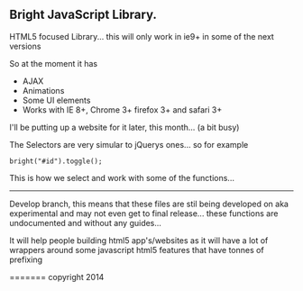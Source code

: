 Bright JavaScript Library.
----

HTML5 focused Library... this will only work in ie9+ in some of the next versions

So at the moment it has 
<ul>
  <li> AJAX </li>
  <li> Animations </li>
  <li> Some UI elements </li>
  <li> Works with IE 8+, Chrome 3+ firefox 3+ and safari 3+ </li>
</ul>

I'll be putting up a website for it later, this month... (a bit busy) 



The Selectors are very simular to jQuerys ones... so for example
<pre><code>bright("#id").toggle();</code></pre>


This is how we select and work with some of the functions...

---

Develop branch, this means that these files are stil being developed on aka experimental and may not even get to final release... these functions are undocumented and without any guides...


It will help people building html5 app's/websites as it will have a lot of wrappers around some javascript html5 features that have tonnes of prefixing



=======
copyright 2014

